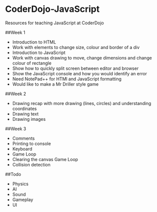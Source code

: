 # CoderDojo-JavaScript
Resources for teaching JavaScript at CoderDojo

##Week 1
  * Introduction to HTML
  * Work with elements to change size, colour and border of a div
  * Introduction to JavaScript
  * Work with canvas drawing to move, change dimensions and change colour of rectangle
  * Show how to quickly split screen between editor and browser
  * Show the JavaScript console and how you would identify an error
  * Need NotePad++ for HTMl and JavaScript formatting
  * Would like to make a Mr Driller style game

##Week 2
  * Drawing recap with more drawing (lines, circles) and understanding coordinates
  * Drawing text
  * Drawing images

##Week 3
  * Comments
  * Printing to console
  * Keyboard 
  * Game Loop
  * Clearing the canvas Game Loop
  * Collision detection
  
##Todo
  * Physics
  * AI
  * Sound
  * Gameplay
  * UI
